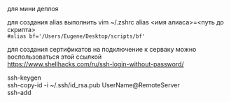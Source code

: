 для мини деплоя

для создания alias выполнить
vim ~/.zshrc
alias <имя алиаса>=<путь до скрипта>  
`#alias bf='/Users/Eugene/Desktop/scripts/bf'`
  
для создания сертификатов на подключение к серваку можно воспользоваться 
этой ссылкой  
https://www.shellhacks.com/ru/ssh-login-without-password/

ssh-keygen  
ssh-copy-id -i ~/.ssh/id_rsa.pub UserName@RemoteServer  
ssh-add
